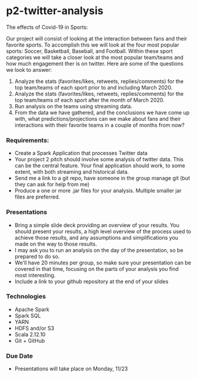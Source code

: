 # p2-twitter-analysis
The effects of Covid-19 in Sports:

Our project will consist of looking at the interaction between fans and their favorite sports. To accomplish this we will look at the four most popular sports: Soccer, Basketball, Baseball, and Football. Within these sport categories we will take a closer look at the most popular team/teams and how much engagement ther is on twitter. Here are some of the questions we look to answer:
  
1) Analyze the stats (favorites/likes, retweets, replies/comments) for the top team/teams of each sport prior to and including March 2020.
2) Analyze the stats (favorites/likes, retweets, replies/comments) for the top team/teams of each sport after the month of March 2020.
3) Run analysis on the teams using streaming data. 
4) From the data we have gathered, and the conclusions we have come up with, what predictions/projections can we make about fans and their interactions with their favorite teams in a couple of months from  now?

### Requirements:
- Create a Spark Application that processes Twitter data
- Your project 2 pitch should involve some analysis of twitter data.  This can be the central feature.  Your final application should work, to some extent, with both streaming and historical data.
- Send me a link to a git repo, have someone in the group manage git (but they can ask for help from me)
- Produce a one or more .jar files for your analysis.  Multiple smaller jar files are preferred.

### Presentations
- Bring a simple slide deck providing an overview of your results.  You should present your results, a high level overview of the process used to achieve those results, and any assumptions and simplifications you made on the way to those results.
- I may ask you to run an analysis on the day of the presentation, so be prepared to do so.
- We'll have 20 minutes per group, so make sure your presentation can be covered in that time, focusing on the parts of your analysis you find most interesting.
- Include a link to your github repository at the end of your slides

### Technologies
- Apache Spark
- Spark SQL
- YARN
- HDFS and/or S3
- Scala 2.12.10
- Git + GitHub

### Due Date
- Presentations will take place on Monday, 11/23
